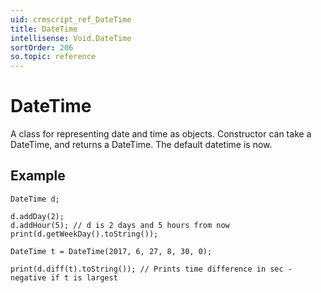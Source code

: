 ```yaml
---
uid: crmscript_ref_DateTime
title: DateTime
intellisense: Void.DateTime
sortOrder: 206
so.topic: reference
---
```


# DateTime

A class for representing date and time as objects.
Constructor can take a DateTime, and returns a DateTime.
The default datetime is now.

## Example

    DateTime d;
    
    d.addDay(2);
    d.addHour(5); // d is 2 days and 5 hours from now
    print(d.getWeekDay().toString());
    
    DateTime t = DateTime(2017, 6, 27, 8, 30, 0);
    
    print(d.diff(t).toString()); // Prints time difference in sec - negative if t is largest
